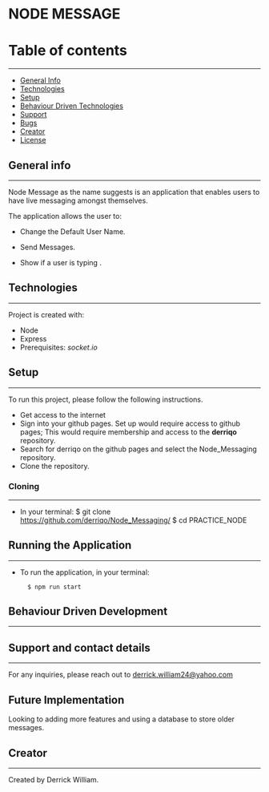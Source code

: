 # NODE MESSAGE

# Table of contents

---

- [General Info](#General-Info)
- [Technologies](#Technologies)
- [Setup](#Setup)
- [Behaviour Driven Technologies](#Behaviour-Driven-Technologies)
- [Support](#Support)
- [Bugs](#Bugs)
- [Creator](#Creator)
- [License](#License)

## General info

---

Node Message as the name suggests is an application that enables users to have live messaging amongst themselves.

The application allows the user to:

- Change the Default User Name.

- Send Messages.

- Show if a user is typing .

## Technologies

---

Project is created with:

- Node
- Express
- Prerequisites: _socket.io_

## Setup

---

To run this project, please follow the following instructions.

- Get access to the internet
- Sign into your github pages. Set up would require access to github pages; This would require membership and access to the **derriqo** repository.
- Search for derriqo on the github pages and select the Node_Messaging repository.
- Clone the repository.

### Cloning

---

- In your terminal:
  $ git clone https://github.com/derriqo/Node_Messaging/
  $ cd PRACTICE_NODE

## Running the Application

---

- To run the application, in your terminal:

        $ npm run start

## Behaviour Driven Development

---

## Support and contact details

---

For any inquiries, please reach out to derrick.william24@yahoo.com

## Future Implementation

Looking to adding more features and using a database to store older messages.

## Creator

---

Created by Derrick William.
